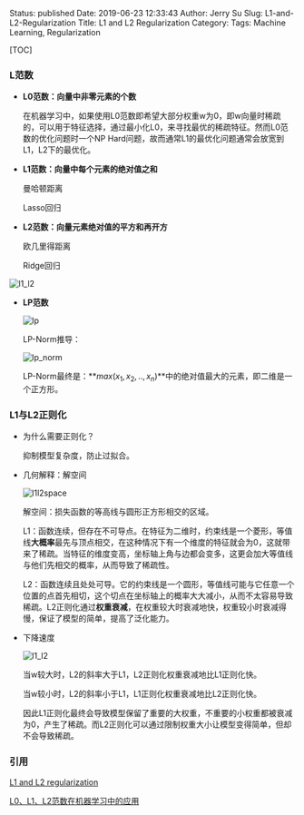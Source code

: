 Status: published
Date: 2019-06-23 12:33:43
Author: Jerry Su
Slug: L1-and-L2-Regularization
Title: L1 and L2 Regularization
Category: 
Tags: Machine Learning, Regularization

[TOC]

### L范数

- **L0范数：向量中非零元素的个数**

    在机器学习中，如果使用L0范数即希望大部分权重w为0，即w向量时稀疏的，可以用于特征选择，通过最小化L0，来寻找最优的稀疏特征。然而L0范数的优化问题时一个NP Hard问题，故而通常L1的最优化问题通常会放宽到L1，L2下的最优化。

- **L1范数：向量中每个元素的绝对值之和**

    曼哈顿距离  
    
    Lasso回归

- **L2范数：向量元素绝对值的平方和再开方**
    
    欧几里得距离  
    
    Ridge回归

![l1_l2]({static}/images/Regularization/l1_l2.png)

- **LP范数**

    ![lp]({static}/images/Regularization/l_norm.png)

    LP-Norm推导：

    ![lp_norm]({static}/images/Regularization/lp.png) 

    LP-Norm最终是：**$max(x_1, x_2,..,x_n)$**中的绝对值最大的元素，即二维是一个正方形。

### L1与L2正则化

- 为什么需要正则化？

    抑制模型复杂度，防止过拟合。

- 几何解释：解空间

    ![l1l2space]({static}/images/Regularization/l1_l2space.jpg)
    
    解空间：损失函数的等高线与圆形正方形相交的区域。
    
    L1：函数连续，但存在不可导点。在特征为二维时，约束线是一个菱形，等值线**大概率**最先与顶点相交，在这种情况下有一个维度的特征就会为0，这就带来了稀疏。当特征的维度变高，坐标轴上角与边都会变多，这更会加大等值线与他们先相交的概率，从而导致了稀疏性。
    
    L2：函数连续且处处可导。它的约束线是一个圆形，等值线可能与它任意一个位置的点首先相切，这个切点在坐标轴上的概率大大减小，从而不太容易导致稀疏。L2正则化通过**权重衰减**，在权重较大时衰减地快，权重较小时衰减得慢，保证了模型的简单，提高了泛化能力。

- 下降速度

    ![l1_l2]({static}/images/Regularization/l1_l2.png)
    
    当w较大时，L2的斜率大于L1，L2正则化权重衰减地比L1正则化快。
    
    当w较小时，L2的斜率小于L1，L1正则化权重衰减地比L2正则化快。
    
    因此L1正则化最终会导致模型保留了重要的大权重，不重要的小权重都被衰减为0，产生了稀疏。而L2正则化可以通过限制权重大小让模型变得简单，但却不会导致稀疏。

### 引用

[L1 and L2 regularization](https://medium.com/datadriveninvestor/l1-l2-regularization-7f1b4fe948f2)

[L0、L1、L2范数在机器学习中的应用](https://www.jianshu.com/p/4bad38fe07e6)
